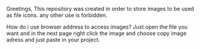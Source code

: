 Greetings,
This repository was created in order to store images to be used as file icons. any other use is forbidden.

How do i use browser address to access images?
Just open the file you want and in the next page right click the image and choose copy image adress and just paste in your project.
